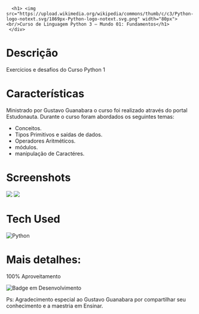       <h1> <img src="https://upload.wikimedia.org/wikipedia/commons/thumb/c/c3/Python-logo-notext.svg/1869px-Python-logo-notext.svg.png" width="80px"><br/>Curso de Linguagem Python 3 – Mundo 01: Fundamentos</h1>
     </div>


# Descrição
Exercicios e desafios do Curso Python 1

# Características
Ministrado por Gustavo Guanabara o curso foi realizado através do portal Estudonauta.
Durante o curso foram abordados os seguintes temas:
- Conceitos.
- Tipos Primitivos e saídas de dados.
- Operadores Aritméticos.
- módulos.
- manipulação de Caractéres.

# Screenshots
 <img src="https://i.imgur.com/KPmlocf.png"> <img src="https://i.imgur.com/1g9U8qh.png">
# Tech Used
 ![Python](https://img.shields.io/badge/python-3670A0?style=for-the-badge&logo=python&logoColor=ffdd54)
      
# Mais detalhes:
100% Aproveitamento

![Badge em Desenvolvimento](http://img.shields.io/static/v1?label=curso&message=concluido&color=GREEN&style=for-the-badge)<br>

Ps: Agradecimento especial ao Gustavo Guanabara por compartilhar seu conhecimento e a maestria em Ensinar.      
<!-- </> with 💛 by readMD (https://readmd.itsvg.in) -->
    
